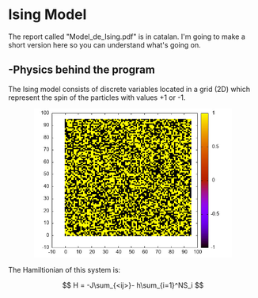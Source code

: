 # Ising Model
The report called "Model_de_Ising.pdf" is in catalan. I'm going to make a short version here so you can understand what's going on.
## -Physics behind the program
The Ising model consists of discrete variables located in a grid (2D) which represent the spin of the particles with values +1 or -1.
<p align="center">
  <img src="Practica%201/MontaneAlbert/ex2.jpeg" alt="ex2" width="400" height="300"/>
</p>
The Hamiltionian of this system is:

$$ H = -J\sum_{<ij>}- h\sum_{i=1}^NS_i  $$
